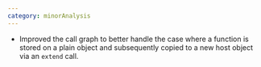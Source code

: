 ```yaml
---
category: minorAnalysis
---
```

* Improved the call graph to better handle the case where a function is stored on
  a plain object and subsequently copied to a new host object via an `extend` call.
